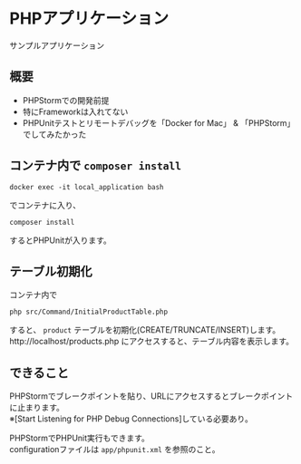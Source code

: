 PHPアプリケーション
===

サンプルアプリケーション



## 概要

- PHPStormでの開発前提
- 特にFrameworkは入れてない
- PHPUnitテストとリモートデバッグを「Docker for Mac」 & 「PHPStorm」でしてみたかった



## コンテナ内で `composer install`

```
docker exec -it local_application bash
```

でコンテナに入り、

```
composer install
```

するとPHPUnitが入ります。



## テーブル初期化

コンテナ内で

```
php src/Command/InitialProductTable.php
```

すると、 `product` テーブルを初期化(CREATE/TRUNCATE/INSERT)します。  
http://localhost/products.php にアクセスすると、テーブル内容を表示します。  



## できること

PHPStormでブレークポイントを貼り、URLにアクセスするとブレークポイントに止まります。  
※[Start Listening for PHP Debug Connections]している必要あり。  

PHPStormでPHPUnit実行もできます。  
configurationファイルは `app/phpunit.xml` を参照のこと。  
